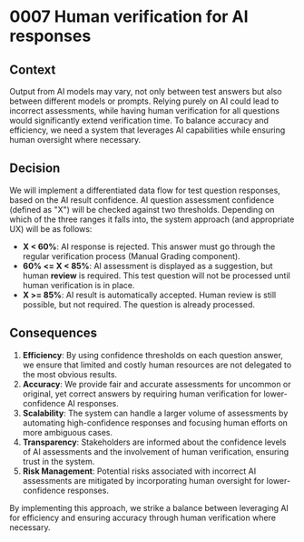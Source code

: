 # 0007 Human verification for AI responses

## Context

Output from AI models may vary, not only between test answers but also between different models or prompts. Relying purely on AI could lead to incorrect assessments, while having human verification for all questions would significantly extend verification time. To balance accuracy and efficiency, we need a system that leverages AI capabilities while ensuring human oversight where necessary.

## Decision

We will implement a differentiated data flow for test question responses, based on the AI result confidence. AI question assessment confidence (defined as "X") will be checked against two thresholds. Depending on which of the three ranges it falls into, the system approach (and appropriate UX) will be as follows:

- **X < 60%**: AI response is rejected. This answer must go through the regular verification process (Manual Grading component).
- **60% <= X < 85%**: AI assessment is displayed as a suggestion, but human **review** is required. This test question will not be processed until human verification is in place.
- **X >= 85%**: AI result is automatically accepted. Human review is still possible, but not required. The question is already processed.

## Consequences

1. **Efficiency**: By using confidence thresholds on each question answer, we ensure that limited and costly human resources are not delegated to the most obvious results.
2. **Accuracy**: We provide fair and accurate assessments for uncommon or original, yet correct answers by requiring human verification for lower-confidence AI responses.
3. **Scalability**: The system can handle a larger volume of assessments by automating high-confidence responses and focusing human efforts on more ambiguous cases.
4. **Transparency**: Stakeholders are informed about the confidence levels of AI assessments and the involvement of human verification, ensuring trust in the system.
5. **Risk Management**: Potential risks associated with incorrect AI assessments are mitigated by incorporating human oversight for lower-confidence responses.

By implementing this approach, we strike a balance between leveraging AI for efficiency and ensuring accuracy through human verification where necessary.
